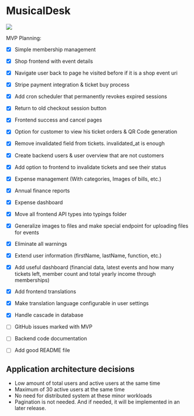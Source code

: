 # MusicalDesk

[![](https://tokei.rs/b1/github/MathisBurger/MusicalDesk?category=lines)](https://github.com/XAMPPRocky/tokei)

MVP Planning:

- [x] Simple membership management
- [x] Shop frontend with event details
- [x] Navigate user back to page he visited before if it is a shop event uri
- [x] Stripe payment integration & ticket buy process
- [x] Add cron scheduler that permanently revokes expired sessions
- [x] Return to old checkout session button
- [x] Frontend success and cancel pages
- [x] Option for customer to view his ticket orders & QR Code generation
- [x] Remove invalidated field from tickets. invalidated_at is enough
- [x] Create backend users & user overview that are not customers
- [x] Add option to frontend to invalidate tickets and see their status
- [x] Expense management (With categories, Images of bills, etc.)
- [x] Annual finance reports
- [x] Expense dashboard
- [x] Move all frontend API types into typings folder
- [x] Generalize images to files and make special endpoint for uploading files for events
- [x] Eliminate all warnings
- [x] Extend user information (firstName, lastName, function, etc.)
- [x] Add useful dashboard (financial data, latest events and how many tickets left, member count and total yearly income through memberships)
- [x] Add frontend translations
- [x] Make translation language configurable in user settings
- [x] Handle cascade in database
- [ ] GitHub issues marked with MVP
- [ ] Backend code documentation
- [ ] Add good README file


## Application architecture decisions

- Low amount of total users and active users at the same time
- Maximum of 30 active users at the same time
- No need for distributed system at these minor workloads
- Pagination is not needed. And if needed, it will be implemented in an later release.
